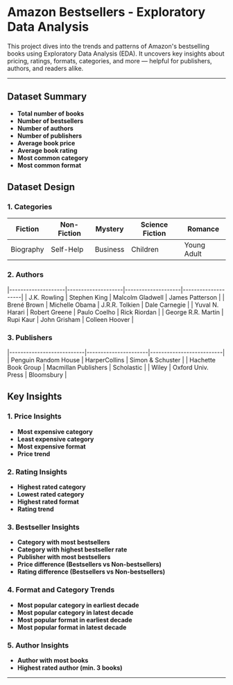 # Amazon Bestsellers - Exploratory Data Analysis

This project dives into the trends and patterns of Amazon's bestselling books using Exploratory Data Analysis (EDA). It uncovers key insights about pricing, ratings, formats, categories, and more — helpful for publishers, authors, and readers alike.

---

## Dataset Summary

- **Total number of books**
- **Number of bestsellers** 
- **Number of authors** 
- **Number of publishers**
- **Average book price**  
- **Average book rating** 
- **Most common category**  
- **Most common format**


## Dataset Design

### 1. Categories

| Fiction | Non-Fiction | Mystery | Science Fiction | Romance |
|---------|-------------|---------|------------------|---------|
| Biography | Self-Help | Business | Children | Young Adult |

### 2. Authors

|--------------------|--------------------|--------------------|--------------------|
| J.K. Rowling       | Stephen King       | Malcolm Gladwell   | James Patterson    |
| Brené Brown        | Michelle Obama     | J.R.R. Tolkien     | Dale Carnegie      |
| Yuval N. Harari    | Robert Greene      | Paulo Coelho       | Rick Riordan       |
| George R.R. Martin | Rupi Kaur          | John Grisham       | Colleen Hoover     |

### 3. Publishers


|---------------------------|----------------------|--------------------------|
| Penguin Random House      | HarperCollins        | Simon & Schuster         |
| Hachette Book Group       | Macmillan Publishers | Scholastic               |
| Wiley                     | Oxford Univ. Press   | Bloomsbury               |


## Key Insights

### 1. Price Insights
- **Most expensive category**
- **Least expensive category**
- **Most expensive format**
- **Price trend**

### 2. Rating Insights
- **Highest rated category**
- **Lowest rated category**
- **Highest rated format**
- **Rating trend**

### 3. Bestseller Insights
- **Category with most bestsellers**
- **Category with highest bestseller rate**
- **Publisher with most bestsellers**
- **Price difference (Bestsellers vs Non-bestsellers)**
- **Rating difference (Bestsellers vs Non-bestsellers)**

### 4. Format and Category Trends
- **Most popular category in earliest decade**
- **Most popular category in latest decade**
- **Most popular format in earliest decade**
- **Most popular format in latest decade**

### 5. Author Insights
- **Author with most books**
- **Highest rated author (min. 3 books)**
---

